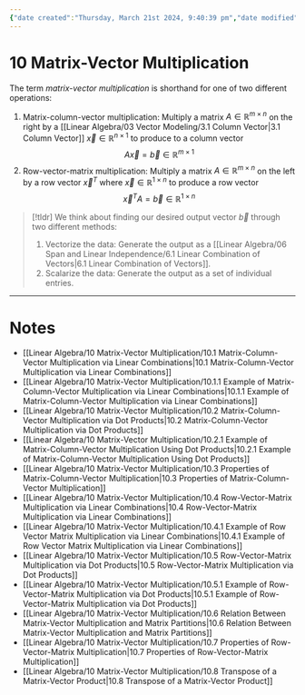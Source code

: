 ```yaml
---
{"date created":"Thursday, March 21st 2024, 9:40:39 pm","date modified":"Wednesday, May 15th 2024, 4:51:56 pm","tags":["MOC"],"links":null,"playlist":"https://youtube.com/playlist?list=PLSt7rwoPGTy0W0tzVaqQh3RzlLVzTwW1s","project status":"Done","time estimate":"10h","difficulty":3,"completion time":"12h 31m","dg-publish":true,"permalink":"/linear-algebra/10-matrix-vector-multiplication/10-matrix-vector-multiplication/","dgPassFrontmatter":true}
---
```


# 10 Matrix-Vector Multiplication
The term *matrix-vector multiplication* is shorthand for one of two different operations:
1. Matrix-column-vector multiplication: Multiply a matrix $A \in \mathbb{R}^{m \times n}$ on the right by a [[Linear Algebra/03 Vector Modeling/3.1 Column Vector\|3.1 Column Vector]] $\vec{x} \in \mathbb{R}^{n \times 1}$ to produce to a column vector
$$
A \vec{x} = \vec{b} \in \mathbb{R}^{m \times 1}
$$
2. Row-vector-matrix multiplication: Multiply a matrix $A \in \mathbb{R}^{m \times n}$ on the left by a row vector $\vec{x}^{T}$ where $\vec{x} \in \mathbb{R}^{ 1 \times n}$ to produce a row vector
$$
\vec{x}^{T} A = \vec{b} \in \mathbb{R}^{1 \times n}
$$

> [!tldr] 
> We think about finding our desired output vector $\vec{b}$ through two different methods:
> 1. Vectorize the data: Generate the output as a [[Linear Algebra/06 Span and Linear Independence/6.1 Linear Combination of Vectors\|6.1 Linear Combination of Vectors]].
> 2. Scalarize the data: Generate the output as a set of individual entries.


---

# Notes

- [[Linear Algebra/10 Matrix-Vector Multiplication/10.1 Matrix-Column-Vector Multiplication via Linear Combinations\|10.1 Matrix-Column-Vector Multiplication via Linear Combinations]]
- [[Linear Algebra/10 Matrix-Vector Multiplication/10.1.1 Example of Matrix-Column-Vector Multiplication via Linear Combinations\|10.1.1 Example of Matrix-Column-Vector Multiplication via Linear Combinations]]
- [[Linear Algebra/10 Matrix-Vector Multiplication/10.2 Matrix-Column-Vector Multiplication via Dot Products\|10.2 Matrix-Column-Vector Multiplication via Dot Products]]
- [[Linear Algebra/10 Matrix-Vector Multiplication/10.2.1 Example of Matrix-Column-Vector Multiplication Using Dot Products\|10.2.1 Example of Matrix-Column-Vector Multiplication Using Dot Products]]
- [[Linear Algebra/10 Matrix-Vector Multiplication/10.3 Properties of Matrix-Column-Vector Multiplication\|10.3 Properties of Matrix-Column-Vector Multiplication]]
- [[Linear Algebra/10 Matrix-Vector Multiplication/10.4 Row-Vector-Matrix Multiplication via Linear Combinations\|10.4 Row-Vector-Matrix Multiplication via Linear Combinations]]
- [[Linear Algebra/10 Matrix-Vector Multiplication/10.4.1 Example of Row Vector Matrix Multiplication via Linear Combinations\|10.4.1 Example of Row Vector Matrix Multiplication via Linear Combinations]]
- [[Linear Algebra/10 Matrix-Vector Multiplication/10.5 Row-Vector-Matrix Multiplication via Dot Products\|10.5 Row-Vector-Matrix Multiplication via Dot Products]]
- [[Linear Algebra/10 Matrix-Vector Multiplication/10.5.1 Example of Row-Vector-Matrix Multiplication via Dot Products\|10.5.1 Example of Row-Vector-Matrix Multiplication via Dot Products]]
- [[Linear Algebra/10 Matrix-Vector Multiplication/10.6 Relation Between Matrix-Vector Multiplication and Matrix Partitions\|10.6 Relation Between Matrix-Vector Multiplication and Matrix Partitions]]
- [[Linear Algebra/10 Matrix-Vector Multiplication/10.7 Properties of Row-Vector-Matrix Multiplication\|10.7 Properties of Row-Vector-Matrix Multiplication]]
- [[Linear Algebra/10 Matrix-Vector Multiplication/10.8 Transpose of a Matrix-Vector Product\|10.8 Transpose of a Matrix-Vector Product]]

